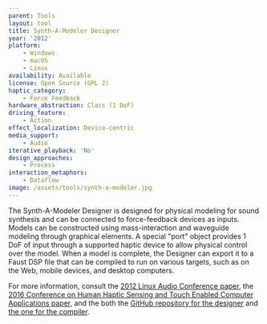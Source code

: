 ```yaml
---
parent: Tools
layout: tool
title: Synth-A-Modeler Designer
year: '2012'
platform:
    - Windows
    - macOS
    - Linux
availability: Available
license: Open Source (GPL 2)
haptic_category:
    - Force Feedback
hardware_abstraction: Class (1 DoF)
driving_feature:
    - Action
effect_localization: Device-centric
media_support:
    - Audio
iterative_playback: 'No'
design_approaches:
    - Process
interaction_metaphors:
    - Dataflow
image: /assets/tools/synth-a-modeler.jpg
---
```

The Synth-A-Modeler Designer is designed for physical modeling for sound synthesis and can be connected to force-feedback devices as inputs.
Models can be constructed using mass-interaction and waveguide modeling through graphical elements.
A special "port" object provides 1 DoF of input through a supported haptic device to allow physical control over the model.
When a model is complete, the Designer can export it to a Faust DSP file that can be compiled to run on various targets, such as on the Web, mobile devices, and desktop computers.

For more information, consult the [2012 Linux Audio Conference paper](https://hal.archives-ouvertes.fr/hal-03162970),
the [2016 Conference on Human Haptic Sensing and Touch Enabled Computer Applications paper](https://doi.org/10.1007/978-3-319-42324-1_48),
and the both the [GitHub repository for the designer](https://github.com/ptrv/SaM-Designer) and [the one for the compiler](https://github.com/eberdahl/SaM).
